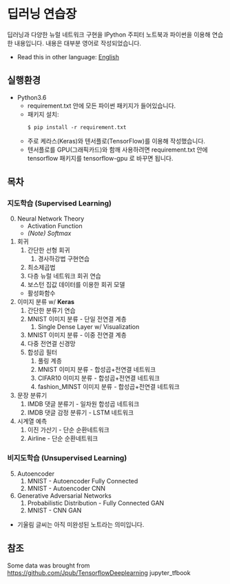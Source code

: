 # 딥러닝 연습장

딥러닝과 다양한 뉴럴 네트워크 구현을 IPython 주피터 노트북과 파이썬을 이용해 연습한 내용입니다. 내용은 대부분 영어로 작성되었습니다.

* Read this in other language: [English](README.md)

## 실행환경
- Python3.6
    - requirement.txt 안에 모든 파이썬 패키지가 들어있습니다. 
    - 패키지 설치:
        ```
        $ pip install -r requirement.txt
        ``` 
    - 주로 케라스(Keras)와 텐서플로(TensorFlow)를 이용해 작성했습니다. 
    - 텐서플로를 GPU(그래픽카드)와 함깨 사용하려면 requirement.txt 안에 tensorflow 패키지를 tensorflow-gpu 로 바꾸면 됩니다. 


## 목차

### 지도학습 (Supervised Learning)    

0. Neural Network Theory
    - Activation Function
    - _(Note) Softmax_
1. 회귀
    1. 간단한 선형 회귀
        1. 경사하강법 구현연습
    2. 최소제곱법
    3. 다층 뉴럴 네트워크 회귀 연습
    4. 보스턴 집값 데이터를 이용한 회귀 모델
    - 활성화함수
2. 이미지 분류 w/ __Keras__  
    1. 간단한 분류기 연습  
    2. MNIST 이미지 분류 - 단일 전연결 계층  
        1. Single Dense Layer w/ Visualization  
    3. MNIST 이미지 분류 - 이중 전연결 계층  
    4. 다중 전연결 신경망  
    5. 합성곱 필터  
        1. 풀링 계층  
        2. MNIST 이미지 분류 - 합성곱+전연결 네트워크  
        3. CIFAR10 이미지 분류 - 합성곱+전연결 네트워크  
        4. fashion_MINST 이미지 분류 - 합성곱+전연결 네트워크  
3. 문장 분류기  
    1. IMDB 댓글 분류기 - 일차원 합성곱 네트워크  
    2. IMDB 댓글 감정 분류기 - LSTM 네트워크  
4. 시계열 예측  
    1. 이진 가산기 - 단순 순환네트워크  
    2. Airline - 단순 순환네트워크  

### 비지도학습 (Unsupervised Learning)
5. Autoencoder  
    1. MNIST - Autoencoder Fully Connected  
    2. MNIST - Autoencoder CNN  
6. Generative Adversarial Networks  
    1. Probabilistic Distribution - Fully Connected GAN  
    2. MNIST - CNN GAN  

* 기울림 글씨는 아직 미완성된 노트라는 의미입니다.

## 참조
Some data was brought from https://github.com/Jpub/TensorflowDeeplearning jupyter_tfbook


